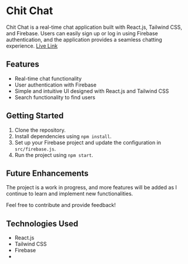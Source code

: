 # Chit Chat

Chit Chat is a real-time chat application built with React.js, Tailwind CSS, and Firebase. Users can easily sign up or log in using Firebase authentication, and the application provides a seamless chatting experience. [Live Link](https://chit-chats-app.netlify.app)

## Features

- Real-time chat functionality
- User authentication with Firebase
- Simple and intuitive UI designed with React.js and Tailwind CSS
- Search functionality to find users

## Getting Started

1. Clone the repository.
2. Install dependencies using `npm install`.
3. Set up your Firebase project and update the configuration in `src/firebase.js`.
4. Run the project using `npm start`.

## Future Enhancements

The project is a work in progress, and more features will be added as I continue to learn and implement new functionalities.

Feel free to contribute and provide feedback!

## Technologies Used

- React.js
- Tailwind CSS
- Firebase
- 
